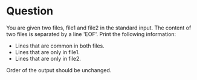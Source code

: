 # Question

You are given two files, file1 and file2 in the standard input.
The content of two files is separated by a line 'EOF'.
Print the following information:

- Lines that are common in both files.
- Lines that are only in file1.
- Lines that are only in file2.

Order of the output should be unchanged.
